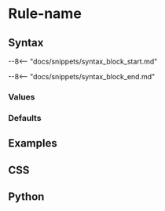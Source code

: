 <!-- This is the template file for a CSS rule reference page. -->

# Rule-name

<!-- Short description of what the rule does, without syntax details or anything.
One or two sentences is typically enough. -->

## Syntax

--8<-- "docs/snippets/syntax_block_start.md"
<!--
Formal syntax description of the rule
rule-name: <a href="../../css_types/type_one">&lt;type-one&gt;</a>;
-->
--8<-- "docs/snippets/syntax_block_end.md"

<!-- Description of what the rule uses the types/values for. -->

### Values

<!--
If this rule only needs one type, include it directly:

--8<-- "docs/snippets/type_syntax/only_type.md"
-->

<!--
If this rule needs two or more types:

### &lt;first-type&gt;

--8<-- "docs/snippets/type_syntax/first_type.md"

### &lt;second-type&gt;

--8<-- "docs/snippets/type_syntax/second_type.md"

...
-->

### Defaults

<!-- If necessary, make note of the default values here.
Otherwise, delete this section.
E.g., `border` contains this section. -->

## Examples

<!--
Short description of the first example.

=== "Output"

    ```{.textual path="docs/examples/styles/rule.py"}
    ```

=== "rule.py"

    ```py
    --8<-- "docs/examples/styles/rule.py"
    ```

=== "rule.css"

    ```sass
    --8<-- "docs/examples/styles/rule.css"
    ```
-->

<!--
Short description of the second example.
(If only one example is given, make sure the section is called "Example" and not "Examples".)

=== "Output"

    ```{.textual path="docs/examples/styles/rule.py"}
    ```

=== "rule.py"

    ```py
    --8<-- "docs/examples/styles/rule.py"
    ```

=== "rule.css"

    ```sass
    --8<-- "docs/examples/styles/rule.css"
    ```

-->

<!-- ... -->

## CSS

<!--
The CSS syntax for the rule definitions.
Include comments when relevant.
Include all variations.
List all values, if possible and sensible.

```sass
rule-name: value1
rule-name: value2
rule-name: different-syntax-value shown-here

rule-name-variant: value3
rule-name-variant: value4
```

-->

## Python

<!--
The Python syntax for the rule definitions.
Copy the same examples as the ones shown in the CSS above.

If the programmatic way of setting the rule differs significantly from the CSS way, make note of that here.

```py
rule_name = value1
rule_name = value2
rule_name = (different_syntax_value, shown_here)

rule_name_variant = value3
rule_name_variant = value4
```

-->
